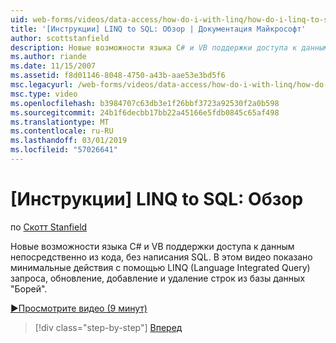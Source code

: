 ```yaml
---
uid: web-forms/videos/data-access/how-do-i-with-linq/how-do-i-linq-to-sql-overview
title: '[Инструкции] LINQ to SQL: Обзор | Документация Майкрософт'
author: scottstanfield
description: Новые возможности языка C# и VB поддержки доступа к данным непосредственно из кода, без написания SQL. В этом видео показано минимальные действия для использования LINQ (Language Int...
ms.author: riande
ms.date: 11/15/2007
ms.assetid: f8d01146-8048-4750-a43b-aae53e3bd5f6
msc.legacyurl: /web-forms/videos/data-access/how-do-i-with-linq/how-do-i-linq-to-sql-overview
msc.type: video
ms.openlocfilehash: b3984707c63db3e1f26bbf3723a92530f2a0b598
ms.sourcegitcommit: 24b1f6decbb17bb22a45166e5fdb0845c65af498
ms.translationtype: MT
ms.contentlocale: ru-RU
ms.lasthandoff: 03/01/2019
ms.locfileid: "57026641"
---
```

<a name="how-do-i-linq-to-sql-overview"></a>[Инструкции] LINQ to SQL: Обзор
====================
по [Скотт Stanfield](https://github.com/scottstanfield)

Новые возможности языка C# и VB поддержки доступа к данным непосредственно из кода, без написания SQL. В этом видео показано минимальные действия с помощью LINQ (Language Integrated Query) запроса, обновление, добавление и удаление строк из базы данных "Борей".

[&#9654;Просмотрите видео (9 минут)](https://channel9.msdn.com/Blogs/ASP-NET-Site-Videos/how-do-i-linq-to-sql-overview)

> [!div class="step-by-step"]
> [Вперед](how-do-i-linq-to-sql-data-model.md)
